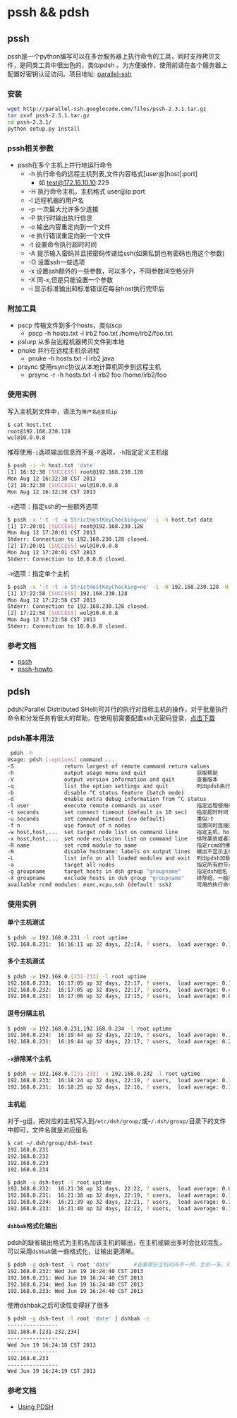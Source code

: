 # pssh && pdsh

## pssh

pssh是一个python编写可以在多台服务器上执行命令的工具，同时支持拷贝文件，是同类工具中很出色的，类似pdsh 。为方便操作，使用前请在各个服务器上配置好密钥认证访问。项目地址: [parallel-ssh](https://code.google.com/p/parallel-ssh/)

### 安装

``` bash
wget http://parallel-ssh.googlecode.com/files/pssh-2.3.1.tar.gz
tar zxvf pssh-2.3.1.tar.gz
cd pssh-2.3.1/
python setup.py install
```

### pssh相关参数

* pssh在多个主机上并行地运行命令
   * -h 执行命令的远程主机列表,文件内容格式[user@]host[:port]
   		* 如 test@172.16.10.10:229
   * -H 执行命令主机，主机格式 user@ip:port 
   * -l 远程机器的用户名
   * -p 一次最大允许多少连接
   * -P 执行时输出执行信息
   * -o 输出内容重定向到一个文件
   * -e 执行错误重定向到一个文件
   * -t 设置命令执行超时时间
   * -A 提示输入密码并且把密码传递给ssh(如果私钥也有密码也用这个参数)
   * -O 设置ssh一些选项
   * -x 设置ssh额外的一些参数，可以多个，不同参数间空格分开
   * -X 同-x,但是只能设置一个参数
   * -i 显示标准输出和标准错误在每台host执行完毕后

### 附加工具

*	pscp 传输文件到多个hosts，类似scp
	* pscp -h hosts.txt -l irb2 foo.txt /home/irb2/foo.txt
*	pslurp 从多台远程机器拷贝文件到本地
*	pnuke 并行在远程主机杀进程
	* pnuke -h hosts.txt -l irb2 java
*	prsync 使用rsync协议从本地计算机同步到远程主机
	* prsync -r -h hosts.txt -l irb2 foo /home/irb2/foo

### 使用实例

写入主机到文件中，语法为`用户名@主机ip`

``` bash
$ cat host.txt 
root@192.168.230.128
wul@10.0.0.8
```

推荐使用`-i`选项输出信息而不是`-P`选项，`-h`指定定义主机组

``` bash
$ pssh -i -h host.txt 'date'
[1] 16:32:38 [SUCCESS] root@192.168.230.128
Mon Aug 12 16:32:38 CST 2013
[2] 16:32:38 [SUCCESS] wul@10.0.0.8
Mon Aug 12 16:32:38 CST 2013
```

`-x`选项：指定ssh的一些额外选项

``` bash
$ pssh -x '-t -t -o StrictHostKeyChecking=no' -i -h host.txt date
[1] 17:20:01 [SUCCESS] root@192.168.230.128
Mon Aug 12 17:20:01 CST 2013
Stderr: Connection to 192.168.230.128 closed.
[2] 17:20:01 [SUCCESS] wul@10.0.0.8
Mon Aug 12 17:20:01 CST 2013
Stderr: Connection to 10.0.0.8 closed.
```

`-H`选项：指定单个主机

``` bash
$ pssh -x '-t -t -o StrictHostKeyChecking=no' -i -H 192.168.230.128 -H wul@10.0.0.8 date
[1] 17:22:58 [SUCCESS] 192.168.230.128
Mon Aug 12 17:22:58 CST 2013
Stderr: Connection to 192.168.230.128 closed.
[2] 17:22:58 [SUCCESS] wul@10.0.0.8
Mon Aug 12 17:22:58 CST 2013
Stderr: Connection to 10.0.0.8 closed.
```

### 参考文档

* [pssh](http://linux.die.net/man/1/pssh) 
* [pssh-howto](http://www.theether.org/pssh/docs/0.2.3/pssh-HOWTO.html)

## pdsh 

pdsh(Parallel Distributed SHell)可并行的执行对目标主机的操作，对于批量执行命令和分发任务有很大的帮助，在使用前需要配置ssh无密码登录，[点击下载](http://sourceforge.net/projects/pdsh/)


### pdsh基本用法

``` bash
 pdsh -h
Usage: pdsh [-options] command ...
-S                return largest of remote command return values
-h                output usage menu and quit                获取帮助
-V                output version information and quit       查看版本
-q                list the option settings and quit         列出pdsh执行的一些信息
-b                disable ^C status feature (batch mode)
-d                enable extra debug information from ^C status
-l user           execute remote commands as user           指定远程使用的用户
-t seconds        set connect timeout (default is 10 sec)   指定超时时间
-u seconds        set command timeout (no default)          类似-t
-f n              use fanout of n nodes                     设置同时连接的目标主机的个数
-w host,host,...  set target node list on command line      指定主机，host可以是主机名也可以是ip
-x host,host,...  set node exclusion list on command line   排除某些或者某个主机
-R name           set rcmd module to name                   指定rcmd的模块名，默认使用ssh
-N                disable hostname: labels on output lines  输出不显示主机名或者ip
-L                list info on all loaded modules and exit  列出pdsh加载的模块信息
-a                target all nodes                          指定所有的节点
-g groupname      target hosts in dsh group "groupname"     指定dsh组名
-X groupname      exclude hosts in dsh group "groupname"    排除组，一般和-a连用
available rcmd modules: exec,xcpu,ssh (default: ssh)        可用的执行命令模块，默认为ssh
```

### 使用实例

#### 单个主机测试

``` bash
$ pdsh -w 192.168.0.231 -l root uptime
192.168.0.231:  16:16:11 up 32 days, 22:14, ? users,  load average: 0.10, 0.14, 0.16
```

#### 多个主机测试

``` bash
$ pdsh -w 192.168.0.[231-233] -l root uptime
192.168.0.233:  16:17:05 up 32 days, 22:17, ? users,  load average: 0.13, 0.12, 0.10
192.168.0.232:  16:17:05 up 32 days, 22:17, ? users,  load average: 0.45, 0.34, 0.27
192.168.0.231:  16:17:06 up 32 days, 22:15, ? users,  load average: 0.09, 0.13, 0.15
```

#### 逗号分隔主机

``` bash
$ pdsh -w 192.168.0.231,192.168.0.234 -l root uptime
192.168.0.234:  16:19:44 up 32 days, 22:19, ? users,  load average: 0.17, 0.21, 0.20
192.168.0.231:  16:19:44 up 32 days, 22:17, ? users,  load average: 0.29, 0.18, 0.16
```

#### `-x`排除某个主机

``` bash
$ pdsh -w 192.168.0.[231-233] -x 192.168.0.232 -l root uptime
192.168.0.233:  16:18:24 up 32 days, 22:19, ? users,  load average: 0.11, 0.12, 0.09
192.168.0.231:  16:18:25 up 32 days, 22:16, ? users,  load average: 0.11, 0.13, 0.15
```

#### 主机组
  
对于-g组，把对应的主机写入到`/etc/dsh/group/`或`~/.dsh/group/`目录下的文件中即可，文件名就是对应组名

``` bash
$ cat ~/.dsh/group/dsh-test 
192.168.0.231
192.168.0.232
192.168.0.233
192.168.0.234
```

``` bash
$ pdsh -g dsh-test -l root uptime
192.168.0.232:  16:21:38 up 32 days, 22:22, ? users,  load average: 0.01, 0.15, 0.21
192.168.0.231:  16:21:38 up 32 days, 22:19, ? users,  load average: 0.17, 0.16, 0.16
192.168.0.234:  16:21:39 up 32 days, 22:21, ? users,  load average: 0.15, 0.19, 0.19
192.168.0.233:  16:21:40 up 32 days, 22:22, ? users,  load average: 0.15, 0.15, 0.10
```

#### `dshbak`格式化输出

pdsh的缺省输出格式为主机名加该主机的输出，在主机或输出多时会比较混乱，可以采用`dshbak`做一些格式化，让输出更清晰。

``` bash
$ pdsh -g dsh-test -l root 'date'       #查看哪些主机时间不一样，主机一多，可读性不强
192.168.0.232: Wed Jun 19 16:24:40 CST 2013
192.168.0.231: Wed Jun 19 16:24:40 CST 2013
192.168.0.234: Wed Jun 19 16:24:40 CST 2013
192.168.0.233: Wed Jun 19 16:24:40 CST 2013
```

使用dshbak之后可读性变得好了很多

``` bash
$ pdsh -g dsh-test -l root 'date' | dshbak -c  
----------------
192.168.0.[231-232,234]
----------------
Wed Jun 19 16:24:18 CST 2013
----------------
192.168.0.233
----------------
Wed Jun 19 16:24:19 CST 2013
```

### 参考文档

* [Using PDSH](https://code.google.com/p/pdsh/wiki/UsingPDSH)